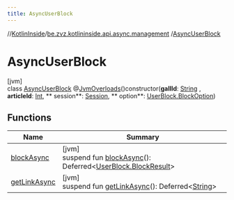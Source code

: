 ```yaml
---
title: AsyncUserBlock
---
```

//[KotlinInside](../../../index.html)/[be.zvz.kotlininside.api.async.management](../index.html)
/[AsyncUserBlock](index.html)

# AsyncUserBlock

[jvm]\
class [AsyncUserBlock](index.html)
@[JvmOverloads](https://kotlinlang.org/api/latest/jvm/stdlib/kotlin.jvm/-jvm-overloads/index.html)()constructor(**gallId**: [String](https://kotlinlang.org/api/latest/jvm/stdlib/kotlin/-string/index.html)
, **articleId**: [Int](https://kotlinlang.org/api/latest/jvm/stdlib/kotlin/-int/index.html), **
session**: [Session](../../be.zvz.kotlininside.session/-session/index.html), **
option**: [UserBlock.BlockOption](../../be.zvz.kotlininside.api.management/-user-block/-block-option/index.html))

## Functions

| Name | Summary |
|---|---|
| [blockAsync](block-async.html) | [jvm]<br>suspend fun [blockAsync](block-async.html)(): Deferred<[UserBlock.BlockResult](../../be.zvz.kotlininside.api.management/-user-block/-block-result/index.html)> |
| [getLinkAsync](get-link-async.html) | [jvm]<br>suspend fun [getLinkAsync](get-link-async.html)(): Deferred<[String](https://kotlinlang.org/api/latest/jvm/stdlib/kotlin/-string/index.html)> |

